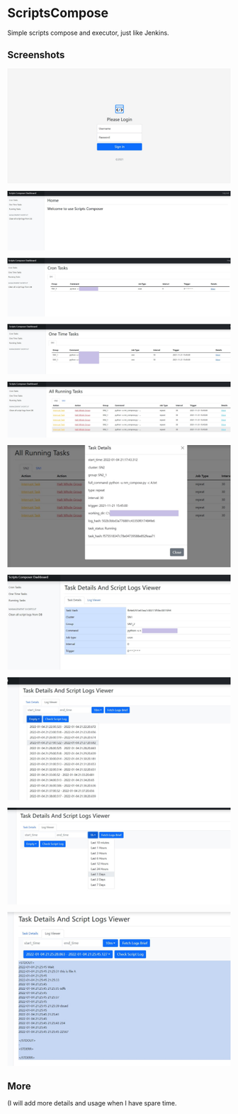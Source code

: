 # ScriptsCompose
Simple scripts compose and executor, just like Jenkins.

## Screenshots

![login](sc\login.jpg)

![home](sc\home.jpg)

![tasks](sc\tasks.jpg)

![tasks1](sc\tasks1.jpg)

![runnings](sc\runnings.jpg)

![simpledetails](sc\simpledetails.jpg)

![taskdetails](sc\taskdetails.jpg)

![logview](sc\logview.jpg)

![logview1](sc\logview1.jpg)

![logview2](sc\logview2.jpg)

## More
(I will add more details and usage when I have spare time.